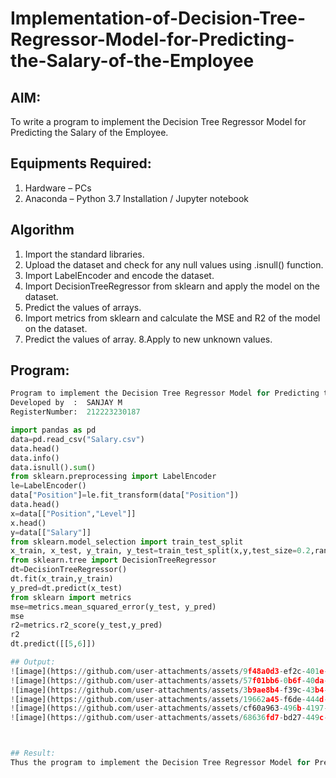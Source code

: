 # Implementation-of-Decision-Tree-Regressor-Model-for-Predicting-the-Salary-of-the-Employee

## AIM:
To write a program to implement the Decision Tree Regressor Model for Predicting the Salary of the Employee.

## Equipments Required:
1. Hardware – PCs
2. Anaconda – Python 3.7 Installation / Jupyter notebook

## Algorithm
1. Import the standard libraries.
2. Upload the dataset and check for any null values using .isnull() function.
3. Import LabelEncoder and encode the dataset.
4. Import DecisionTreeRegressor from sklearn and apply the model on the dataset.
5. Predict the values of arrays.
6. Import metrics from sklearn and calculate the MSE and R2 of the model on the dataset.
7. Predict the values of array. 8.Apply to new unknown values. 

## Program:
```python
Program to implement the Decision Tree Regressor Model for Predicting the Salary of the Employee.
Developed by  :  SANJAY M
RegisterNumber:  212223230187 

```
```python
import pandas as pd
data=pd.read_csv("Salary.csv")
data.head()
data.info()
data.isnull().sum()
from sklearn.preprocessing import LabelEncoder
le=LabelEncoder()
data["Position"]=le.fit_transform(data["Position"])
data.head()
x=data[["Position","Level"]]
x.head()
y=data[["Salary"]]
from sklearn.model_selection import train_test_split
x_train, x_test, y_train, y_test=train_test_split(x,y,test_size=0.2,random_state=2)
from sklearn.tree import DecisionTreeRegressor
dt=DecisionTreeRegressor()
dt.fit(x_train,y_train)
y_pred=dt.predict(x_test)
from sklearn import metrics
mse=metrics.mean_squared_error(y_test, y_pred)
mse
r2=metrics.r2_score(y_test,y_pred)
r2
dt.predict([[5,6]])

## Output:
![image](https://github.com/user-attachments/assets/9f48a0d3-ef2c-401e-bd43-8c21b2e6c56d)
![image](https://github.com/user-attachments/assets/57f01bb6-0b6f-40da-a1af-0e058c662375)
![image](https://github.com/user-attachments/assets/3b9ae8b4-f39c-43b4-b68e-c17705143fe3)
![image](https://github.com/user-attachments/assets/19662a45-f6de-444d-b6a6-d385b6611f1b)
![image](https://github.com/user-attachments/assets/cf60a963-496b-4197-9d94-d7629d1df7c9)
![image](https://github.com/user-attachments/assets/68636fd7-bd27-449c-8f0a-9c81d912654a)



## Result:
Thus the program to implement the Decision Tree Regressor Model for Predicting the Salary of the Employee is written and verified using python programming.
